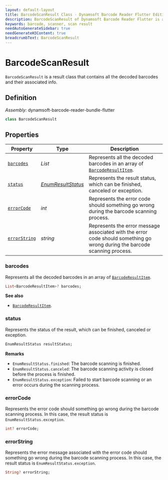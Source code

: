 ```yaml
---
layout: default-layout
title: BarcodeScanResult Class - Dynamsoft Barcode Reader Flutter Edition
description: BarcodeScanResult of Dynamsoft Barcode Reader Flutter is a result class that contains all the decoded barcodes.
keywords: barcode, scanner, scan result
needAutoGenerateSidebar: true
needGenerateH3Content: true
breadcrumbText: BarcodeScanResult
---
```


# BarcodeScanResult

`BarcodeScanResult` is a result class that contains all the decoded barcodes and their associated info.

## Definition

*Assembly:* dynamsoft-barcode-reader-bundle-flutter


```dart
class BarcodeScanResult
```

## Properties

| Property | Type | Description |
| -------- | ---- | ----------- |
| [`barcodes`](#barcodes) | *List<BarcodeResultItem>* | Represents all the decoded barcodes in an array of [`BarcodeResultItem`](../barcode-result-item.md). |
| [`status`](#status) | [*EnumResultStatus*](../enum/result-status.md) | Represents the result status, which can be finished, canceled or exception. |
| [`errorCode`](#errorcode) | *int* | Represents the error code should something go wrong during the barcode scanning process. |
| [`errorString`](#errorstring) | *string* | Represents the error message associated with the error code should something go wrong during the barcode scanning process. |

### barcodes

Represents all the decoded barcodes in an array of [`BarcodeResultItem`](../barcode-result-item.md).

```dart
List<BarcodeResultItem>? barcodes;
```

**See also**

- [`BarcodeResultItem`](../barcode-result-item.md).

### status

Represents the status of the result, which can be finished, canceled or exception.

```dart
EnumResultStatus resultStatus;
```

**Remarks**

- `EnumResultStatus.finished`: The barcode scanning is finished.
- `EnumResultStatus.canceled`: The barcode scanning activity is closed before the process is finished.
- `EnumResultStatus.exception`: Failed to start barcode scanning or an error occurs during the scanning process.

### errorCode

Represents the error code should something go wrong during the barcode scanning process. In this case, the result status is `EnumResultStatus.exception`.

```dart
int? errorCode;
```

### errorString

Represents the error message associated with the error code should something go wrong during the barcode scanning process. In this case, the result status is `EnumResultStatus.exception`.

```dart
String? errorString;
```
